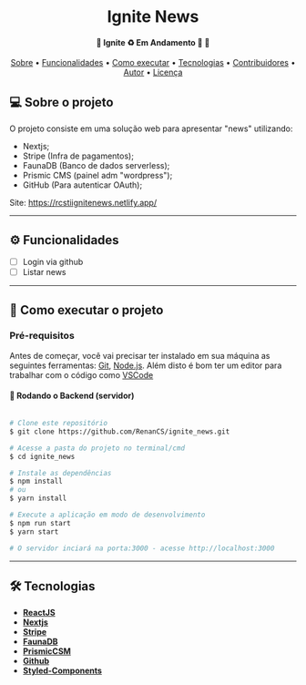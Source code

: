 <h1 align="center">
  Ignite News 
</h1>

<h4 align="center"> 
	🚧  Ignite ♻️ Em Andamento 🚀 🚧
</h4>

<p align="center">
 <a href="#-sobre-o-projeto">Sobre</a> •
 <a href="#-funcionalidades">Funcionalidades</a> •
 <a href="#-como-executar-o-projeto">Como executar</a> • 
 <a href="#-tecnologias">Tecnologias</a> • 
 <a href="#-contribuidores">Contribuidores</a> • 
 <a href="#-autor">Autor</a> • 
 <a href="#user-content--licença">Licença</a>
</p>

## 💻 Sobre o projeto

O projeto consiste em uma solução web para apresentar "news" utilizando: 
- Nextjs;
- Stripe (Infra de pagamentos);
- FaunaDB (Banco de dados serverless);
- Prismic CMS (painel adm "wordpress");
- GitHub (Para autenticar OAuth);

Site: https://rcstiignitenews.netlify.app/

---

## ⚙️ Funcionalidades

- [ ] Login via github
- [ ] Listar news

---

## 🚀 Como executar o projeto

### Pré-requisitos

Antes de começar, você vai precisar ter instalado em sua máquina as seguintes ferramentas:
[Git](https://git-scm.com), [Node.js](https://nodejs.org/en/).
Além disto é bom ter um editor para trabalhar com o código como [VSCode](https://code.visualstudio.com/)


#### 🎲 Rodando o Backend (servidor)

```bash

# Clone este repositório
$ git clone https://github.com/RenanCS/ignite_news.git

# Acesse a pasta do projeto no terminal/cmd
$ cd ignite_news

# Instale as dependências
$ npm install
# ou
$ yarn install

# Execute a aplicação em modo de desenvolvimento
$ npm run start
$ yarn start

# O servidor inciará na porta:3000 - acesse http://localhost:3000


```
---

## 🛠 Tecnologias

- **[ReactJS](https://pt-br.reactjs.org/)**
- **[Nextjs](https://nextjs.org/)**
- **[Stripe](https://stripe.com/br)**
- **[FaunaDB](https://fauna.com/)**
- **[PrismicCSM](https://prismic.io/)**
- **[Github](https://github.com/)**
- **[Styled-Components](https://styled-components.com/)**


